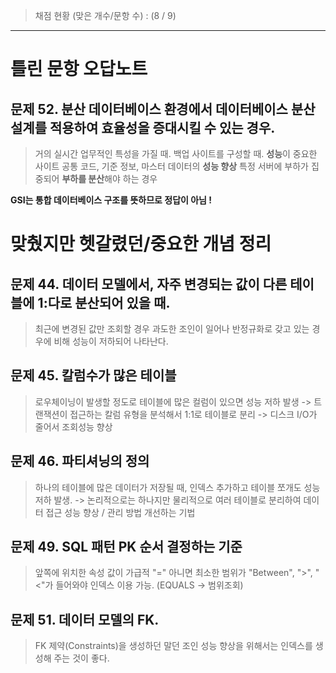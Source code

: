 > 채점 현황 (맞은 개수/문항 수) : (8 / 9)

<hr/>

# 틀린 문항 오답노트

## 문제 52. 분산 데이터베이스 환경에서 데이터베이스 분산 설계를 적용하여 효율성을 증대시킬 수 있는 경우.

> 거의 실시간 업무적인 특성을 가질 때.
> 백업 사이트를 구성할 때.
> **성능**이 중요한 사이트
> 공통 코드, 기준 정보, 마스터 데이터의 **성능 향상**
> 특정 서버에 부하가 집중되어 **부하를 분산**해야 하는 경우

**GSI는 통합 데이터베이스 구조를 뜻하므로 정답이 아님 !**

# 맞췄지만 헷갈렸던/중요한 개념 정리

## 문제 44. 데이터 모델에서, 자주 변경되는 값이 다른 테이블에 1:다로 분산되어 있을 때.

> 최근에 변경된 값만 조회할 경우 과도한 조인이 일어나 반정규화로 갖고 있는 경우에 비해 성능이 저하되어 나타난다.

## 문제 45. 칼럼수가 많은 테이블

> 로우체이닝이 발생할 정도로 테이블에 많은 컬럼이 있으면 성능 저하 발생 -> 트랜잭션이 접근하는 칼럼 유형을 분석해서 1:1로 테이블로 분리 -> 디스크 I/O가 줄어서 조회성능 향상

## 문제 46. 파티셔닝의 정의

> 하나의 테이블에 많은 데이터가 저장될 때, 인덱스 추가하고 테이블 쪼개도 성능저하 발생. -> 논리적으로는 하나지만 물리적으로 여러 테이블로 분리하여 데이터 접근 성능 향상 / 관리 방법 개선하는 기법

## 문제 49. SQL 패턴 PK 순서 결정하는 기준

> 앞쪽에 위치한 속성 값이 가급적 "=" 아니면 최소한 범위가 "Between", ">", "<"가 들어와야 인덱스 이용 가능. (EQUALS -> 범위조회)

## 문제 51. 데이터 모델의 FK.

> FK 제약(Constraints)을 생성하던 말던 조인 성능 향상을 위해서는 인덱스를 생성해 주는 것이 좋다.
